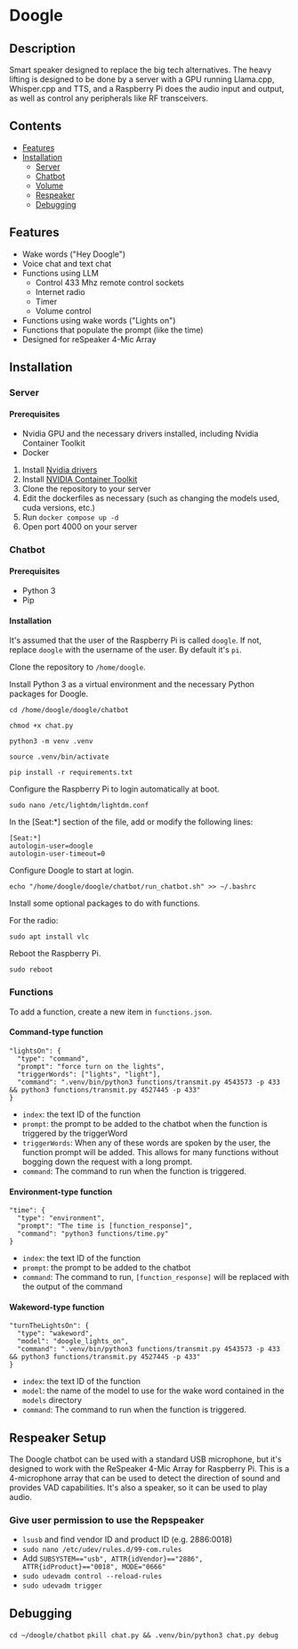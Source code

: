 # Doogle

## Description

Smart speaker designed to replace the big tech alternatives. The heavy lifting is designed to be done by a server with a GPU running Llama.cpp, Whisper.cpp and TTS, and a Raspberry Pi does the audio input and output, as well as control any peripherals like RF transceivers.

## Contents
- [Features](#features)
- [Installation](#installation)
  - [Server](#server)
  - [Chatbot](#chatbot)
  - [Volume](#volume)
  - [Respeaker](#respeaker)
  - [Debugging](#debugging)

## Features
- Wake words ("Hey Doogle")
- Voice chat and text chat
- Functions using LLM
  - Control 433 Mhz remote control sockets
  - Internet radio
  - Timer
  - Volume control
- Functions using wake words ("Lights on")
- Functions that populate the prompt (like the time)
- Designed for reSpeaker 4-Mic Array

## Installation

### Server

#### Prerequisites

- Nvidia GPU and the necessary drivers installed, including Nvidia Container Toolkit
- Docker

1. Install [Nvidia drivers](https://www.nvidia.co.uk/Download/index.aspx?lang=en-uk)
2. Install [NVIDIA Container Toolkit](https://docs.nvidia.com/datacenter/cloud-native/container-toolkit/latest/install-guide.html)
3. Clone the repository to your server
4. Edit the dockerfiles as necessary (such as changing the models used, cuda versions, etc.)
5. Run `docker compose up -d`
6. Open port 4000 on your server

### Chatbot

#### Prerequisites

- Python 3
- Pip

#### Installation

It's assumed that the user of the Raspberry Pi is called `doogle`. If not, replace `doogle` with the username of the user. By default it's `pi`.

Clone the repository to `/home/doogle`.

Install Python 3 as a virtual environment and the necessary Python packages for Doogle.

`cd /home/doogle/doogle/chatbot`

`chmod +x chat.py`

`python3 -m venv .venv`

`source .venv/bin/activate`

`pip install -r requirements.txt`

Configure the Raspberry Pi to login automatically at boot.

`sudo nano /etc/lightdm/lightdm.conf`

In the [Seat:*] section of the file, add or modify the following lines:
```
[Seat:*]
autologin-user=doogle
autologin-user-timeout=0
```

Configure Doogle to start at login.

`echo "/home/doogle/doogle/chatbot/run_chatbot.sh" >> ~/.bashrc`

Install some optional packages to do with functions.

For the radio:

`sudo apt install vlc`

Reboot the Raspberry Pi.

`sudo reboot`

### Functions

To add a function, create a new item in `functions.json`.

#### Command-type function

```
"lightsOn": {
  "type": "command",
  "prompt": "force turn on the lights",
  "triggerWords": ["lights", "light"],
  "command": ".venv/bin/python3 functions/transmit.py 4543573 -p 433 && python3 functions/transmit.py 4527445 -p 433"
}
```

- `index`: the text ID of the function
- `prompt`: the prompt to be added to the chatbot when the function is triggered by the triggerWord
- `triggerWords`: When any of these words are spoken by the user, the function prompt will be added. This allows for many functions without bogging down the request with a long prompt.
- `command`: The command to run when the function is triggered.

#### Environment-type function

```
"time": {
  "type": "environment",
  "prompt": "The time is [function_response]",
  "command": "python3 functions/time.py"
}
```

- `index`: the text ID of the function
- `prompt`: the prompt to be added to the chatbot
- `command`: The command to run, `[function_response]` will be replaced with the output of the command

#### Wakeword-type function

```
"turnTheLightsOn": {
  "type": "wakeword",
  "model": "doogle_lights_on",
  "command": ".venv/bin/python3 functions/transmit.py 4543573 -p 433 && python3 functions/transmit.py 4527445 -p 433"
}
```

- `index`: the text ID of the function
- `model`: the name of the model to use for the wake word contained in the `models` directory
- `command`: The command to run when the function is triggered.

## Respeaker Setup

The Doogle chatbot can be used with a standard USB microphone, but it's designed to work with the ReSpeaker 4-Mic Array for Raspberry Pi. This is a 4-microphone array that can be used to detect the direction of sound and provides VAD capabilities. It's also a speaker, so it can be used to play audio.

### Give user permission to use the Repspeaker

- `lsusb` and find vendor ID and product ID (e.g. 2886:0018)
- `sudo nano /etc/udev/rules.d/99-com.rules`
- Add `SUBSYSTEM=="usb", ATTR{idVendor}=="2886", ATTR{idProduct}=="0018", MODE="0666"`
- `sudo udevadm control --reload-rules`
- `sudo udevadm trigger`

## Debugging

`cd ~/doogle/chatbot`
`pkill chat.py && .venv/bin/python3 chat.py debug`


